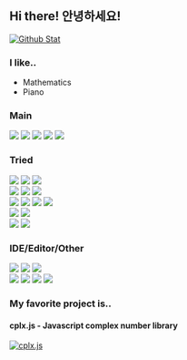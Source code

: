 ## Hi there! 안녕하세요!
[![Github Stat](https://github-readme-stats.vercel.app/api?username=sweetcorn1229&title_color=FFFFFF&text_color=FFFFFF&bg_color=180deg,BE93C5,7BC6CC)](https://github.com/sweetcorn1229/sweetcorn1229)

### I like..
- Mathematics
- Piano

### Main
<a><img src="https://img.shields.io/badge/HTML-E34F26?style=flat-square&logo=HTML5&logoColor=FFFFFF"/></a>
<a><img src="https://img.shields.io/badge/CSS-1572B6?style=flat-square&logo=CSS3&logoColor=FFFFFF"/></a>
<a><img src="https://img.shields.io/badge/JavaScript-F7DF1E?style=flat-square&logo=JavaScript&logoColor=000000"/></a>
<a><img src="https://img.shields.io/badge/Node.js-339933?style=flat-square&logo=Node.js&logoColor=FFFFFF"/></a>
<a><img src="https://img.shields.io/badge/Python-3776AB?style=flat-square&logo=Python&logoColor=FFFFFF"/></a>

### Tried

<a><img src="https://img.shields.io/badge/C-A8B9CC?style=flat-square&logo=C&logoColor=FFFFFF"/></a>
<a><img src="https://img.shields.io/badge/Python-3776AB?style=flat-square&logo=Python&logoColor=FFFFFF"/></a>
<a><img src="https://img.shields.io/badge/Java-007396?style=flat-square&logo=Java&logoColor=FFFFFF"/></a>
<br>
<a><img src="https://img.shields.io/badge/HTML-E34F26?style=flat-square&logo=HTML5&logoColor=FFFFFF"/></a>
<a><img src="https://img.shields.io/badge/CSS-1572B6?style=flat-square&logo=CSS3&logoColor=FFFFFF"/></a>
<a><img src="https://img.shields.io/badge/JavaScript-F7DF1E?style=flat-square&logo=JavaScript&logoColor=000000"/></a>
<br>
<a><img src="https://img.shields.io/badge/TypeScript-3178C6?style=flat-square&logo=TypeScript&logoColor=FFFFFF"/></a>
<a><img src="https://img.shields.io/badge/Node.js-339933?style=flat-square&logo=Node.js&logoColor=FFFFFF"/></a>
<a><img src="https://img.shields.io/badge/PHP-777BB4?style=flat-square&logo=PHP&logoColor=FFFFFF"/></a>
<a><img src="https://img.shields.io/badge/MySQL-4479A1?style=flat-square&logo=MySQL&logoColor=FFFFFF"/></a>
<br>
<a><img src="https://img.shields.io/badge/CoffeeScript-2F2625?style=flat-square&logo=CoffeeScript&logoColor=FFFFFF"/></a>
<a><img src="https://img.shields.io/badge/Lua-2C2D72?style=flat-square&logo=Lua&logoColor=FFFFFF"/></a>
<br>
<a><img src="https://img.shields.io/badge/Markdown-000000?style=flat-square&logo=Markdown&logoColor=FFFFFF"/></a>
<a><img src="https://img.shields.io/badge/LaTeX-008080?style=flat-square&logo=LaTeX&logoColor=FFFFFF"/></a>

### IDE/Editor/Other
<a><img src="https://img.shields.io/badge/VisualStudio-5C2D91?style=flat-square&logo=VisualStudio&logoColor=FFFFFF"/></a>
<a><img src="https://img.shields.io/badge/VSCode-007ACC?style=flat-square&logo=VisualStudioCode&logoColor=FFFFFF"/></a>
<a><img src="https://img.shields.io/badge/Replit-EFEFEF?style=flat-square&logo=Replit&logoColor=667881"/></a>
<br>
<a><img src="https://img.shields.io/badge/Cloudflare-F38020?style=flat-square&logo=Cloudflare&logoColor=FFFFFF"/></a>
<a><img src="https://img.shields.io/badge/GitHub-000000?style=flat-square&logo=GitHub&logoColor=FFFFFF"/></a>
<a><img src="https://img.shields.io/badge/StackOverflow-F58025?style=flat-square&logo=StackOverflow&logoColor=FFFFFF"/></a>
<a><img src="https://img.shields.io/badge/Git-F05032?style=flat-square&logo=Git&logoColor=FFFFFF"/></a>

### My favorite project is..
#### cplx.js - Javascript complex number library
[![cplx.js](https://github-readme-stats.vercel.app/api/pin/?username=sweetcorn1229&repo=cplx.js&title_color=FFFFFF&text_color=FFFFFF&bg_color=180deg,BE93C5,7BC6CC&icon_color=FFFFFF)](https://github.com/sweetcorn1229/cplx.js)

